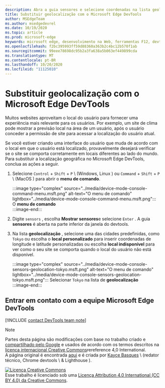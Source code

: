 ```yaml
---
description: Abra a guia sensores e selecione coordenadas na lista geolocalização.
title: Substituir geolocalização com o Microsoft Edge DevTools
author: MSEdgeTeam
ms.author: msedgedevrel
ms.date: 10/19/2020
ms.topic: article
ms.prod: microsoft-edge
keywords: microsoft edge, desenvolvimento na Web, ferramentas F12, devtools
ms.openlocfilehash: f2bc395993ff59d88360a363b2c4bc12b570f1ab
ms.sourcegitcommit: 99eee78698dc95b2a3fa638a5b063ef449899cda
ms.translationtype: MT
ms.contentlocale: pt-BR
ms.lasthandoff: 10/20/2020
ms.locfileid: "11125010"
---
```

<!-- Copyright Kayce Basques 

   Licensed under the Apache License, Version 2.0 (the "License");
   you may not use this file except in compliance with the License.
   You may obtain a copy of the License at

       https://www.apache.org/licenses/LICENSE-2.0

   Unless required by applicable law or agreed to in writing, software
   distributed under the License is distributed on an "AS IS" BASIS,
   WITHOUT WARRANTIES OR CONDITIONS OF ANY KIND, either express or implied.
   See the License for the specific language governing permissions and
   limitations under the License.  -->

# Substituir geolocalização com o Microsoft Edge DevTools  

Muitos websites aproveitam o local do usuário para fornecer uma experiência mais relevante para os usuários.  Por exemplo, um site de clima pode mostrar a previsão local na área de um usuário, após o usuário conceder a permissão de site para acessar a localização do usuário atual.  

<!--todo: add link to user location section when available -->  

Se você estiver criando uma interface do usuário que muda de acordo com o local em que o usuário está localizado, provavelmente desejará verificar se o site se comporta corretamente em locais diferentes ao lado do mundo.  Para substituir a localização geográfica no Microsoft Edge DevTools, conclua as ações a seguir.  

1.  Selecione `Control` + `Shift` + `P` \ (Windows, Linux \) ou `Command` + `Shift` + `P` \ (MacOS \) para abrir o **menu de comando**.  
    
    :::image type="complex" source="../media/device-mode-console-command-menu.msft.png" alt-text="O menu de comando" lightbox="../media/device-mode-console-command-menu.msft.png":::
       O **menu de comando**  
    :::image-end:::  
    
1.  Digite `sensors` , escolha **Mostrar sensores**e selecione `Enter` .  A guia **sensores** é aberta na parte inferior da janela do devtools.  
1.  Na lista **geolocalização** , selecione uma das cidades predefinidas, como `Tokyo` ou escolha o **local personalizado** para inserir coordenadas de longitude e latitude personalizadas ou escolha **local indisponível** para ver como o seu site se comporta quando o local do usuário não está disponível.  
    
    :::image type="complex" source="../media/device-mode-console-sensors-geolocation-tokyo.msft.png" alt-text="O menu de comando" lightbox="../media/device-mode-console-sensors-geolocation-tokyo.msft.png":::
       Selecionar `Tokyo` na lista de **geolocalização**  
    :::image-end:::  
    
## Entrar em contato com a equipe Microsoft Edge DevTools

[!INCLUDE [contact DevTools team note](../includes/contact-devtools-team-note.md)]  

<!-- links -->  

<!--[WebFundamentalsNativeHardwareUserLocationIndex]: /web/fundamentals/native-hardware/user-location/index "User Location"  -->  

> [!NOTE]
> Partes desta página são modificações com base no trabalho criado e [compartilhado pelo Google][GoogleSitePolicies] e usados de acordo com os termos descritos na [licença internacional Creative Commons][CCA4IL]rereference 4,0 International.  
> A página original é encontrada [aqui](https://developers.google.com/web/tools/chrome-devtools/device-mode/geolocation) e é criada por [Kayce Basques][KayceBasques] \ (redator técnico, Chrome devtools \ & Lighthouse \).  

[![Licença Creative Commons][CCby4Image]][CCA4IL]  
Esse trabalho é licenciado sob uma [Licença Attribution 4.0 International (CC BY 4.0) da Creative Commons][CCA4IL].  

[CCA4IL]: https://creativecommons.org/licenses/by/4.0  
[CCby4Image]: https://i.creativecommons.org/l/by/4.0/88x31.png  
[GoogleSitePolicies]: https://developers.google.com/terms/site-policies  
[KayceBasques]: https://developers.google.com/web/resources/contributors/kaycebasques  
